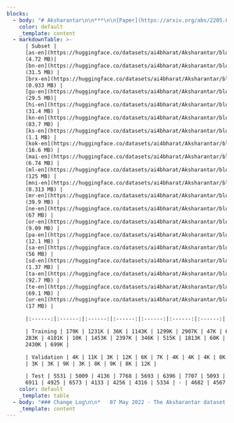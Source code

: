 ```yaml
---
blocks:
  - body: "# Aksharantar\n\n***\n\n[Paper](https://arxiv.org/abs/2205.03018) | [Huggingface](https://huggingface.co/datasets/ai4bharat/Aksharantar/) | [Benchmarking](https://github.com/AI4Bharat/IndicXlit#evaluation-results \"\")&#x20;\n\nAksharantar is the largest publicly available transliteration dataset for 21 Indic languages. The corpus has 26M Indic language-English transliteration pairs. Benchmarking result on Aksharantar test set using [IndicXlit](https://ai4bharat.iitm.ac.in/indic-xlit) model can be found [here](https://github.com/AI4Bharat/IndicXlit#evaluation-results).  More details regarding Aksharantar can be in the [paper](https://arxiv.org/abs/2205.03018).\n\n### Downloads\n\n*   The Aksharantar dataset can be downloaded from the\_[Aksharantar Hugging Face repository](https://huggingface.co/datasets/ai4bharat/Aksharantar/tree/main).\n*   Each language-pair corpus in the Aksharantar dataset is split into training, validation and test subsets. Each subset is a JSONL file consisting of individual data instances comprising a unique identifier, native word, English word, transliteration source and a score (if applicable).\n*   Individual language-pair download links are provided in the\_[data split](https://github.com/SushaneP/indicnlp.ai4bharat.org/edit/master/content/pages/aksharantar.md#data-split)\_below.\n\n### Data Split\n\nThe language-wise splits for Aksharantar is shown in the table with total number of word pairs (in millions). Individual download links for each language-pair are as against the hyperlink.\n"
    color: default
    _template: content
  - markdownTable: >-
      | Subset |
      [as-en](https://huggingface.co/datasets/ai4bharat/Aksharantar/blob/main/asm.zip)
      (4.72 MB)|
      [bn-en](https://huggingface.co/datasets/ai4bharat/Aksharantar/blob/main/ben.zip)
      (31.5 MB) |
      [brx-en](https://huggingface.co/datasets/ai4bharat/Aksharantar/blob/main/brx.zip)
      (0.933 MB) |
      [gu-en](https://huggingface.co/datasets/ai4bharat/Aksharantar/blob/main/guj.zip)
      (29.5 MB)|
      [hi-en](https://huggingface.co/datasets/ai4bharat/Aksharantar/blob/main/hin.zip)
      (31.4 MB) |
      [kn-en](https://huggingface.co/datasets/ai4bharat/Aksharantar/blob/main/kan.zip)
      (83.7 MB) |
      [ks-en](https://huggingface.co/datasets/ai4bharat/Aksharantar/blob/main/kas.zip)
      (1.1 MB) |
      [kok-en](https://huggingface.co/datasets/ai4bharat/Aksharantar/blob/main/kok.zip)
      (16.6 MB) |
      [mai-en](https://huggingface.co/datasets/ai4bharat/Aksharantar/blob/main/mai.zip)
      (6.74 MB) |
      [ml-en](https://huggingface.co/datasets/ai4bharat/Aksharantar/blob/main/mal.zip)
      (125 MB) |
      [mni-en](https://huggingface.co/datasets/ai4bharat/Aksharantar/blob/main/mni.zip)
      (0.313 MB) |
      [mr-en](https://huggingface.co/datasets/ai4bharat/Aksharantar/blob/main/mar.zip)
      (39.9 MB) |
      [ne-en](https://huggingface.co/datasets/ai4bharat/Aksharantar/blob/main/nep.zip)
      (67 MB) |
      [or-en](https://huggingface.co/datasets/ai4bharat/Aksharantar/blob/main/ori.zip)
      (9.09 MB) |
      [pa-en](https://huggingface.co/datasets/ai4bharat/Aksharantar/blob/main/pan.zip)
      (12.1 MB) |
      [sa-en](https://huggingface.co/datasets/ai4bharat/Aksharantar/blob/main/san.zip)
      (56 MB) |
      [sd-en](https://huggingface.co/datasets/ai4bharat/Aksharantar/blob/main/sid.zip)
      (1.37 MB) |
      [ta-en](https://huggingface.co/datasets/ai4bharat/Aksharantar/blob/main/tam.zip)
      (92.7 MB) |
      [te-en](https://huggingface.co/datasets/ai4bharat/Aksharantar/blob/main/tel.zip)
      (69.1 MB) |
      [ur-en](https://huggingface.co/datasets/ai4bharat/Aksharantar/blob/main/urd.zip)
      (17 MB) |

      |:------:|:------:|:------:|:------:|:------:|:------:|:------:|:------:|:------:|:------:|:------:|:------:|:------:|:------:|:------:|:------:|:------:|:------:|:------:|:------:|:------:|

      | Training | 179K | 1231K | 36K | 1143K | 1299K | 2907K | 47K | 613K |
      283K | 4101K | 10K | 1453K | 2397K | 346K | 515K | 1813K | 60K | 3231K |
      2430K | 699K |

      | Validation | 4K | 11K | 3K | 12K | 6K | 7K | 4K | 4K | 4K | 8K | 3K | 8K
      | 3K | 3K | 9K | 3K | 8K | 9K | 8K | 12K |

      | Test | 5531 | 5009 | 4136 | 7768 | 5693 | 6396 | 7707 | 5093 | 5512 |
      6911 | 4925 | 6573 | 4133 | 4256 | 4316 | 5334 | - | 4682 | 4567 | 4463 |
    color: default
    _template: table
  - body: "### Change Log\n\n*   07 May 2022 - The Aksharantar dataset is now available for download.\n\n### Contributors\n\n*   Yash Madhani\_([AI4Bharat](https://ai4bharat.org/),\_[IITM](https://www.iitm.ac.in/))\n*   Sushane Parthan\_([AI4Bharat](https://ai4bharat.org/),\_[IITM](https://www.iitm.ac.in/))\n*   Priyanka Bedekar\_([AI4Bharat](https://ai4bharat.org/),\_[IITM](https://www.iitm.ac.in/))\n*   Ruchi Khapra\_([AI4Bharat](https://ai4bharat.org/))\n*   Gokul NC ([AI4Bharat](https://ai4bharat.org/))\n*   Anoop Kunchukuttan\_([AI4Bharat](https://ai4bharat.org/),\_[Microsoft](https://www.microsoft.com/en-in/))\n*   Pratyush Kumar\_([AI4Bharat](https://ai4bharat.org/),\_[IITM](https://www.iitm.ac.in/),\_[Microsoft](https://www.microsoft.com/en-in/))\n*   Mitesh Shantadevi Khapra\_([AI4Bharat](https://ai4bharat.org/),\_[IITM](https://www.iitm.ac.in/))\n\n### Citing\n\nIf you are using any of the resources, please cite the following article:\n\n```\n@misc{madhani2022aksharantar,\n      title={Aksharantar: Towards Building Open Transliteration Tools for the Next Billion Users}, \n      author={Yash Madhani and Sushane Parthan and Priyanka Bedekar and Ruchi Khapra and Anoop Kunchukuttan and Pratyush Kumar and Mitesh Shantadevi Khapra},\n      year={2022},\n      eprint={},\n      archivePrefix={arXiv},\n      primaryClass={cs.CL}\n}\n\n```\n\n### License\n\nThis data is released under the following licensing scheme:\n\n*   Manually collected data: Released under CC-BY license.\n*   Mined dataset (from Samanantar and IndicCorp): Released under CC0 license.\n*   Existing sources: Released under CC0 license.\n\n**CC-BY License**\n\n**CC0 License Statement**\n\n*   We do not own any of the text from which this data has been extracted.\n*   We license the actual packaging of the mined data under the\_[Creative Commons CC0 license (“no rights reserved”)](http://creativecommons.org/publicdomain/zero/1.0).\n*   To the extent possible under law,\_[AI4Bharat](https://indicnlp.ai4bharat.org/aksharantar/)\_has waived all copyright and related or neighboring rights to\_Aksharantar\_manually collected data and existing sources.\n*   This work is published from: India.\n\n### Contact\n\n*   Anoop Kunchukuttan ([anoop.kunchukuttan@gmail.com](mailto:anoop.kunchukuttan@gmail.com))\n*   Mitesh Khapra ([miteshk@cse.iitm.ac.in](mailto:miteshk@cse.iitm.ac.in))\n*   Pratyush Kumar ([pratyush@cse.iitm.ac.in](mailto:pratyush@cse.iitm.ac.in))\n\n## Acknowledgements\n\nWe would like to thank EkStep Foundation for their generous grant which helped in setting up the Centre for AI4Bharat at IIT Madras to support our students, research staff, data and computational requirements. We would like to thank The Ministry of Electronics and Information Technology (NLTM) for its grant to support the creation of datasets and models for Indian languages under its ambitious Bhashini project. We would also like to thank the Centre for Development of Advanced Computing, India (C-DAC) for providing access to the Param Siddhi supercomputer for training our models. Lastly, we would like to thank Microsoft for its grant to create datasets, tools and resources for Indian languages.\n"
    _template: content
---
```


